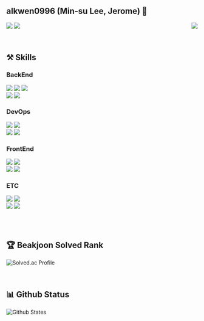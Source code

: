 <!--
Here are some ideas to get you started:
**alkwen0996/alkwen0996** is a ✨ _special_ ✨ repository because its `README.md` (this file) appears on your GitHub profile.
- 🔭 I’m currently working on ...
- 🌱 I’m currently learning ...
- 👯 I’m looking to collaborate on ...
- 🤔 I’m looking for help with ...
- 💬 Ask me about ...
- 📫 How to reach me: ...
- 😄 Pronouns: ...
- ⚡ Fun fact: ...
<img src="https://github-readme-stats.vercel.app/api/top-langs/?username=alkwen0996&layout=donut">
-->	

## alkwen0996 (Min-su Lee, Jerome) 👋 
<img align="right" src="https://hits.seeyoufarm.com/api/count/incr/badge.svg?url=https%3A%2F%2Fgithub.com%2Falkwen0996%2Fhit-counter&count_bg=%2379C83D&title_bg=%23555555&icon=&icon_color=%23E7E7E7&title=hits&edge_flat=false"/>

<a href="https://je-rome.tistory.com/" target="_blank"><img src="https://img.shields.io/badge/Blog-FF6550?logo=tistory&style=flat-square&logoColor=FFFFFF"/></a>
<a href="mailto:﻿alkwen0996@naver.com" target="_blank"><img src="https://img.shields.io/badge/Mail-03C75A?logo=Naver&style=flat-square&logoColor=FFFFFF"/></a>
</div>

<br>

<h2>⚒️ Skills </h2>

<div>
  <h3> BackEnd </h3>
  <img src="https://img.shields.io/badge/Java-007396?style=flat&logo=Conda-Forge&logoColor=white" />
  <img src="https://img.shields.io/badge/Python-3776AB?style=flat-square&logo=Python&logoColor=white"/>
  <img src="https://img.shields.io/badge/Spring-6DB33F?style=flat&logo=Spring&logoColor=white" /><br>
  <img src="https://img.shields.io/badge/MySQL-4479A1?style=flat&logo=MySQL&logoColor=white" />
  <img src="https://img.shields.io/badge/Redis-DC382D?style=flat&logo=redis&logoColor=white" />
  <br>

  <h3> DevOps </h3>
  <img src="https://img.shields.io/badge/Amazon AWS-232F3E?style=flat&logo=AmazonAWS&logoColor=white" />
  <img src="https://img.shields.io/badge/Docker-2496ED?style=flat&logo=docker&logoColor=white" /><br>
  <img src="https://img.shields.io/badge/NGINX-009639?style=flat&logo=NGINX&logoColor=white" />
  <img src="https://img.shields.io/badge/Jenkins-D24939?style=flat&logo=JENKINS&logoColor=white" />
  <br>

  <h3> FrontEnd </h3>
  <img src="https://img.shields.io/badge/HTML5-E34F26?style=flat&logo=HTML5&logoColor=white"/>
  <img src="https://img.shields.io/badge/CSS3-1572B6?style=flat&logo=CSS3&logoColor=white"/><br>
  <img src="https://img.shields.io/badge/JavaScript-F7DF1E?style=flat&logo=JavaScript&logoColor=white"/>
  <img src="https://img.shields.io/badge/Vue.js-4FC08D?style=flat&logo=Vue.js&logoColor=white"/>
  <br>

  <h3> ETC </h3>
  <img src="https://img.shields.io/badge/Git-F05032.svg?&style=flat&logo=git&logoColor=white">
  <img src="https://img.shields.io/badge/Jira-0052CC?style=flat&logo=Jira&logoColor=white"/><br>
  <img src="https://img.shields.io/badge/postman-FF6C37?style=flat&logo=postman&logoColor=white">
  <img src="https://img.shields.io/badge/swagger-85EA2D?style=flat&logo=swagger&logoColor=white">
  
<br><br>
  
<h2>🏆 Beakjoon Solved Rank </h2>

![Solved.ac Profile](http://mazassumnida.wtf/api/v2/generate_badge?boj=alkwen0996)

<br>

<h2>📊 Github Status </h2>

![Github States](https://github-readme-stats.vercel.app/api?username=alkwen0996&show_icons=true&theme=material-palenight&hide_border=true&bg_color=20232a&icon_color=E3E3E3A8&text_color=fff&title_color=ffc104&count_private=true")
  
</div>



